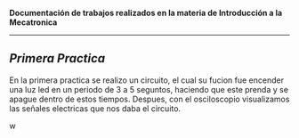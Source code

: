 **Documentación de trabajos realizados en la materia de Introducción a la Mecatronica**

---
*Primera Practica*
---
En la primera practica se realizo un circuito, el cual su fucion fue encender una luz led en un periodo de 3 a 5 seguntos, haciendo que este prenda y se apague dentro de estos tiempos.
Despues, con el osciloscopio visualizamos las señales electricas que nos daba el circuito.

w